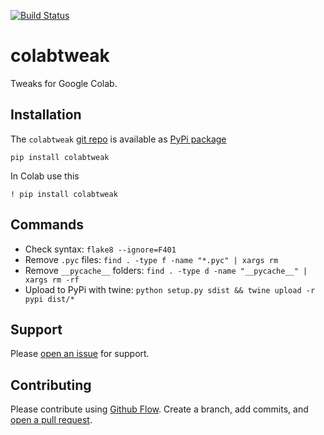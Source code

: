 [![Build Status](https://travis-ci.org/kmedian/colabtweak.svg?branch=master)](https://travis-ci.org/kmedian/colabtweak)

# colabtweak
Tweaks for Google Colab.



## Installation
The `colabtweak` [git repo](http://github.com/kmedian/colabtweak) is available as [PyPi package](https://pypi.org/project/colabtweak)

```
pip install colabtweak
```

In Colab use this

```
! pip install colabtweak
```



## Commands
* Check syntax: `flake8 --ignore=F401`
* Remove `.pyc` files: `find . -type f -name "*.pyc" | xargs rm`
* Remove `__pycache__` folders: `find . -type d -name "__pycache__" | xargs rm -rf`
* Upload to PyPi with twine: `python setup.py sdist && twine upload -r pypi dist/*`


## Support
Please [open an issue](https://github.com/kmedian/colabtweak/issues/new) for support.


## Contributing
Please contribute using [Github Flow](https://guides.github.com/introduction/flow/). Create a branch, add commits, and [open a pull request](https://github.com/kmedian/colabtweak/compare/).
